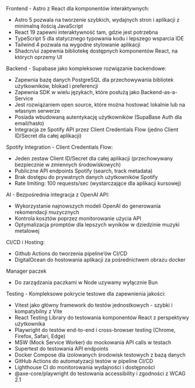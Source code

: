 Frontend - Astro z React dla komponentów interaktywnych:

- Astro 5 pozwala na tworzenie szybkich, wydajnych stron i aplikacji z minimalną ilością JavaScript
- React 19 zapewni interaktywność tam, gdzie jest potrzebna
- TypeScript 5 dla statycznego typowania kodu i lepszego wsparcia IDE
- Tailwind 4 pozwala na wygodne stylowanie aplikacji
- Shadcn/ui zapewnia bibliotekę dostępnych komponentów React, na których oprzemy UI

Backend - Supabase jako kompleksowe rozwiązanie backendowe:

- Zapewnia bazę danych PostgreSQL dla przechowywania bibliotek użytkowników, blokad i preferencji
- Zapewnia SDK w wielu językach, które posłużą jako Backend-as-a-Service
- Jest rozwiązaniem open source, które można hostować lokalnie lub na własnym serwerze
- Posiada wbudowaną autentykację użytkowników (SupaBase Auth dla email/hasło)
- Integracja ze Spotify API przez Client Credentials Flow (jedno Client ID/Secret dla całej aplikacji)

Spotify Integration - Client Credentials Flow:

- Jeden zestaw Client ID/Secret dla całej aplikacji (przechowywany bezpiecznie w zmiennych środowiskowych)
- Publiczne API endpoints Spotify (search, track metadata)
- Brak dostępu do prywatnych danych użytkowników Spotify
- Rate limiting: 100 requests/sec (wystarczające dla aplikacji kursowej)

AI - Bezpośrednia integracja z OpenAI API:

- Wykorzystanie najnowszych modeli OpenAI do generowania rekomendacji muzycznych
- Kontrola kosztów poprzez monitorowanie użycia API
- Optymalizacja promptów dla lepszych wyników w dziedzinie muzyki metalowej

CI/CD i Hosting:

- Github Actions do tworzenia pipeline’ów CI/CD
- DigitalOcean do hostowania aplikacji za pośrednictwem obrazu docker

Manager paczek

- Do zarządzania paczkami w Node uzywamy wyłącznie Bun

Testing - Kompleksowe pokrycie testowe dla zapewnienia jakości:

- Vitest jako główny framework do testów jednostkowych - szybki i kompatybilny z Vite
- React Testing Library do testowania komponentów React z perspektywy użytkownika
- Playwright do testów end-to-end i cross-browser testing (Chrome, Firefox, Safari, Edge)
- MSW (Mock Service Worker) do mockowania API calls w testach
- Supertest do testowania API endpoints
- Docker Compose dla izolowanych środowisk testowych z bazą danych
- GitHub Actions do automatyzacji testów w pipeline CI/CD
- Lighthouse CI do monitorowania wydajności i dostępności
- @axe-core/playwright do testowania accessibility i zgodności z WCAG 2.1
